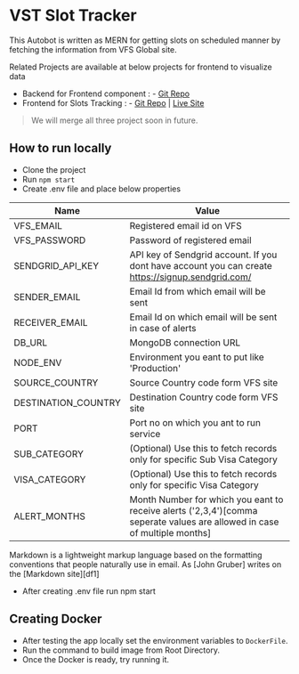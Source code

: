 # VST Slot Tracker
This Autobot is written as MERN for getting slots on scheduled manner by fetching the information from VFS Global site.

Related Projects are available at below projects for frontend to visualize data

- Backend for Frontend component : - [Git Repo](https://github.com/codyprashant/vfs-tracker) 
- Frontend for Slots Tracking : - [Git Repo](https://github.com/codyprashant/vfs-tracker-FE) | [Live Site](https://vfsslot-tracker.netlify.app/) 

> We will merge all three project soon in future.

## How to run locally

- Clone the project
- Run `npm start`
- Create .env file and place below properties


| Name | Value |
| ------ | ------ |
| VFS_EMAIL | Registered email id on VFS |
| VFS_PASSWORD | Password of registered email |
| SENDGRID_API_KEY | API key of Sendgrid account. If you dont have account you can create https://signup.sendgrid.com/ |
| SENDER_EMAIL | Email Id from which email will be sent |
| RECEIVER_EMAIL | Email Id on which email will be sent in case of alerts |
| DB_URL | MongoDB connection URL  |
| NODE_ENV | Environment you eant to put like 'Production' |
| SOURCE_COUNTRY | Source Country code form VFS site |
| DESTINATION_COUNTRY | Destination Country code form VFS site |
| PORT | Port no on which you ant to run service |
| SUB_CATEGORY | (Optional) Use this to fetch records only for specific Sub Visa Category  |
| VISA_CATEGORY | (Optional) Use this to fetch records only for specific Visa Category |
| ALERT_MONTHS | Month Number for which you eant to receive alerts ('2,3,4')[comma seperate values are allowed in case of multiple months] |


Markdown is a lightweight markup language based on the formatting conventions
that people naturally use in email.
As [John Gruber] writes on the [Markdown site][df1]

- After creating .env file run npm start

## Creating Docker 
- After testing the app locally set the environment variables to `DockerFile`.
- Run the command to build image from Root Directory.
- Once the Docker is ready, try running it.
